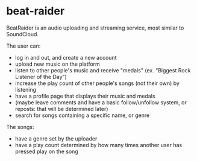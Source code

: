 # beat-raider

BeatRaider is an audio uploading and streaming service, most similar to SoundCloud.

The user can:

- log in and out, and create a new account
- upload new music on the platform
- listen to other people's music and receive "medals" (ex. "Biggest Rock Listener of the Day")
- increase the play count of other people's songs (not their own) by listening
- have a profile page that displays their music and medals
- (maybe leave comments and have a basic follow/unfollow system, or reposts: that will be determined later)
- search for songs containing a specific name, or genre

The songs:
- have a genre set by the uploader
- have a play count determined by how many times another user has pressed play on the song

